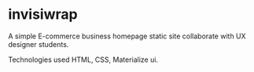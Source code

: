 # invisiwrap

A simple E-commerce business homepage static site collaborate with UX designer students.

Technologies used 
HTML, CSS, Materialize ui.
